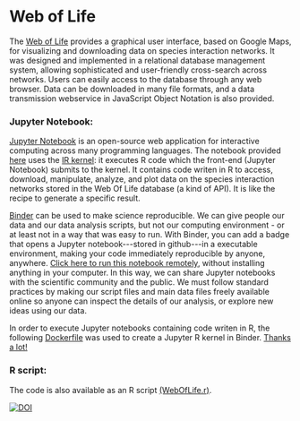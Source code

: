 # Web of Life

The <a href="http://www.web-of-life.es" target="_blank">Web of Life</a> provides a graphical user interface, based on Google Maps, for visualizing and downloading data on species interaction networks. It was designed and implemented in a relational database management system, allowing sophisticated and user-friendly cross-search across networks. Users can easily access to the database through any web browser. Data can be downloaded in many file formats, and a data transmission webservice in JavaScript Object Notation is also provided.

### Jupyter Notebook:
<a href="http://jupyter.org/" target="_blank">Jupyter Notebook</a> is an open-source web application for interactive computing across many programming languages. The notebook provided <a href="https://github.com/miguelfortuna/WebOfLife/blob/master/WebOfLife.ipynb" target="_blank">here</a> uses the <a href="https://irkernel.github.io/" target="_blank">IR kernel</a>: it executes R code which the front-end (Jupyter Notebook) submits to the kernel. It contains code writen in R to access, download, manipulate, analyze, and plot data on the species interaction networks stored in the Web Of Life database (a kind of API). It is like the recipe to generate a specific result.

<a href="https://mybinder.org/" target="_blank">Binder</a> can be used to make science reproducible. We can give people our data and our data analysis scripts, but not our computing environment - or at least not in a way that was easy to run. With Binder, you can add a badge that opens a Jupyter notebook---stored in github---in a executable environment, making your code immediately reproducible by anyone, anywhere. <a href="https://mybinder.org/v2/gh/miguelfortuna/WebOfLife/master" target="_blank">Click here to run this notebook remotely</a>, without installing anything in your computer. In this way, we can share Jupyter notebooks with the scientific community and the public. We must follow standard practices by making our script files and main data files freely available online so anyone can inspect the details of our analysis, or explore new ideas using our data.

In order to execute Jupyter notebooks containing code writen in R, the following <a href="https://github.com/binder-examples/dockerfile-r" target="_blank">Dockerfile</a> was used to create a Jupyter R kernel in Binder. <a href="https://github.com/choldgraf" target="_blank">Thanks a lot!</a>

### R script:
The code is also available as an R script <a href="https://github.com/miguelfortuna/WebOfLife/blob/master/WebOfLife.r" target="_blank">(WebOfLife.r)</a>.



[![DOI](https://zenodo.org/badge/119046336.svg)](https://zenodo.org/badge/latestdoi/119046336)
